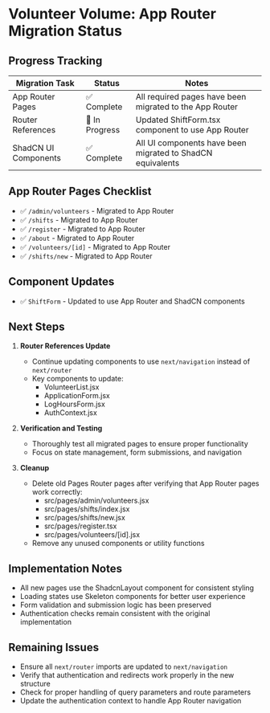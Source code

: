 # Volunteer Volume: App Router Migration Status

## Progress Tracking

| Migration Task | Status | Notes |
|---------------|--------|-------|
| App Router Pages | ✅ Complete | All required pages have been migrated to the App Router |
| Router References | 🔄 In Progress | Updated ShiftForm.tsx component to use App Router |
| ShadCN UI Components | ✅ Complete | All UI components have been migrated to ShadCN equivalents |

## App Router Pages Checklist

- ✅ `/admin/volunteers` - Migrated to App Router
- ✅ `/shifts` - Migrated to App Router
- ✅ `/register` - Migrated to App Router
- ✅ `/about` - Migrated to App Router
- ✅ `/volunteers/[id]` - Migrated to App Router
- ✅ `/shifts/new` - Migrated to App Router

## Component Updates

- ✅ `ShiftForm` - Updated to use App Router and ShadCN components

## Next Steps

1. **Router References Update**
   - Continue updating components to use `next/navigation` instead of `next/router`
   - Key components to update:
     - VolunteerList.jsx
     - ApplicationForm.jsx
     - LogHoursForm.jsx
     - AuthContext.jsx

2. **Verification and Testing**
   - Thoroughly test all migrated pages to ensure proper functionality
   - Focus on state management, form submissions, and navigation

3. **Cleanup**
   - Delete old Pages Router pages after verifying that App Router pages work correctly:
     - src/pages/admin/volunteers.jsx
     - src/pages/shifts/index.jsx
     - src/pages/shifts/new.jsx
     - src/pages/register.tsx
     - src/pages/volunteers/[id].jsx
   - Remove any unused components or utility functions

## Implementation Notes

- All new pages use the ShadcnLayout component for consistent styling
- Loading states use Skeleton components for better user experience
- Form validation and submission logic has been preserved
- Authentication checks remain consistent with the original implementation

## Remaining Issues

- Ensure all `next/router` imports are updated to `next/navigation`
- Verify that authentication and redirects work properly in the new structure
- Check for proper handling of query parameters and route parameters
- Update the authentication context to handle App Router navigation 